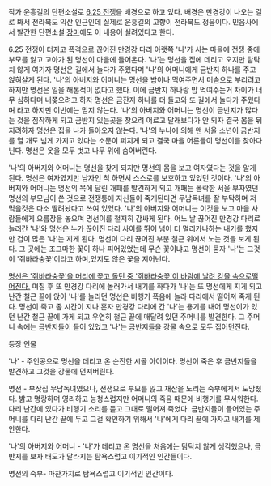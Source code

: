 작가 윤흥길의 단편소설로 [6.25 전쟁](6.25%20%EC%A0%84%EC%9F%81.md)을 배경으로 하고 있다. 배경은 만경강이
나오는 걸로 봐서 전라북도 익산 인근인데 실제로 윤흥길의 고향이 전라북도 정읍이다. 민음사에서 발간한 단편소설
[장마](%EC%9E%A5%EB%A7%88.md)에도 이 내용이 실려있다고 한다.

6.25 전쟁이 터지고 폭격으로 끊어진 만경강 다리 아랫쪽 '나'가 사는 마을에 전쟁 중에 부모를 잃고 고아가 된 명선이 마을에 들어온다.
'나'는 명선을 집에 데리고 오지만 탐탁치 않게 여기자 명선은 길에서 놀다가 주웠다며 '나'의 어머니에게 금반지 하나를 주고 얹혀살게 된다.
'나'의 아버지와 어머니는 명선을 밥이나 먹여주면서 머슴으로 부리려고 하지만 명선은 일을 해본적이 없다고 했다. 이에 금반지 하나랑 밥
먹여주는거 차이가 너무 심하다며 내쫒으려고 하자 명선은 금잔지 하나를 더 들고와 또 길에서 놀다가 주웠다며 라고 하지만 이번에는 믿지
않는다. '나'의 아버지와 어머니는 명선이 금반지가 많다는 것을 짐작하게 되고 금반지 있는곳을 찾으려 어르고 달래보다가 안 되자 결국 몸을
뒤지려하자 명선은 집을 나가 돌아오지 않는다. '나'의 누나에 의해 왠 서울 소년이 금반지를 열 개도 넘게 가지고 있다는 소문이 퍼지게 되고
결국 마을 어른들이 명선이를 찾아다닌다. 명선은 옷을 모두 벗고 나무 위에 숨어버린다.

'나'의 아버지와 어머니는 명선을 찾게 되지만 명선의 몸을 보고 여자였다는 것을 알게 된다. 명선은 여자였지만 남자인 척 하면서 스스로를
보호하고 있었던 것이다. '나'의 아버지와 어머니는 명선의 목에 달린 개패를 발견하게 되고 개패는 몰락한 서울 부자였던 명선의 부모님이 쓴
것으로 전쟁통에 자신들이 죽게된다면 무남독녀를 잘 부탁하며 저 먹을것은 다소 딸려놨다고 쓰여 있었다. '나'의 아버지와 어머니는 이것을 보고
마을 사람들에게 으름장을 놓으며 명선이를 철저히 감싸게 된다. 어느 날 끊어진 만경강 다리로 놀러간 '나'와 명선은 누가 끊어진 다리 사이를
뛰어 넘어 더 멀리가나하는 내기를 했지만 겁이 많은 '나'는 지게 된다. 명선이 다리 끊어진 부분 철근 위에서 노는 것을 보게 된다. 그
곳에는 조그마한 꽃이 하나 피어있었는데 무슨 꽃이냐고 명선이 묻자 '나'는 그것이 '쥐바라숭꽃'이라고 하며,있지도 않은 꽃을 지어낸다.

[명선은 '쥐바라숭꽃'을 머리에 꽂고 돌던 중 '쥐바라숭꽃'이 바람에 날려 강물 속으로떨어진다.](%EC%82%AC%EB%A7%9D%20%ED%94%8C%EB%9E%98%EA%B7%B8.md) 며칠 후 또 만경강 다리에
놀러가서 내기를 하다가 '나'는 또 명선에게 지게 되고 난간 철근 끝에 앉아 '나'를 놀리던 명선은 비행기 폭음에 놀라 다리에서 떨어져 죽게
된다. 명선이 죽고 좀 시간이 지나 혼자 만경강 다리에 간 '나'는 용기를 내어 명선이가 있던 난간 철근 끝에 가게 되고 우연히 철근 끝에
매달려 있던 주머니를 발견한다. 그 주머니 속에는 금반지들이 들어 있었고 '나'는 금반지들을 강물 속으로 모두 집어던진다.

등장 인물

'나' - 주인공으로 명선을 데리고 온 순진한 시골 아이이다. 명선이 죽은 후 금반지들을 발견하고 그것을 강물에 던져버린다.

명선 - 부잣집 무남독녀였으나, 전쟁으로 부모를 잃고 재산을 노리는 숙부에게서 도망쳤다. 밝고 명랑하며 영리하고 능청스럽지만 어머니의 죽음
때문에 비행기를 무서워한다. 다리 난간에 있다가 비행기 소리를 듣고 그대로 떨어져 죽었다. 금반지들이 들어있는 주머니를 다리 난간 끝에 두고
그걸 확인하기 위해서 '나'에게 다리 끝에 가자고 내기를 제안한다.

'나'의 아버지와 어머니 - '나'가 데리고 온 명선을 처음에는 탐탁치 않게 생각했으나, 금반지를 보자 태도가 달라지는 탐욕스럽고 이기적인
인간들이다.

명선의 숙부- 마찬가지로 탐욕스럽고 이기적인 인간이다.

